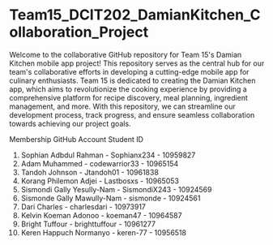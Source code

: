 # Team15_DCIT202_DamianKitchen_Collaboration_Project
Welcome to the collaborative GitHub repository for Team 15's Damian Kitchen mobile app project! This repository serves as the central hub for our team's collaborative efforts in developing a cutting-edge mobile app for culinary enthusiasts.
Team 15 is dedicated to creating the Damian Kitchen app, which aims to revolutionize the cooking experience by providing a comprehensive platform for recipe discovery, meal planning, ingredient management, and more. With this repository, we can streamline our development process, track progress, and ensure seamless collaboration towards achieving our project goals.

Membership                       GitHub Account       Student ID
1. Sophian Adbdul Rahman        -  Sophianx234     -   10959827
2. Adam Muhammed                - codewarrior33    -   10965154
3. Tandoh Johnson               - Jtandoh01        -   10961838
4. Korang Philemon Adjei        -  Lastbosxs       -   10965053
5. Sismondi Gally Yesully-Nam   - SismondiX243     -   10924569
6. Sismonde Gally Mawully-Nam   - sismonde         -   10924561
7. Dari Charles                 - charlesdari      -   10973917
8. Kelvin Koeman Adonoo         - koeman47         -   10964587
9. Bright Tuffour               - brighttuffour    -   10961277  
10. Keren Happuch Normanyo      - keren-77         -   10956518
